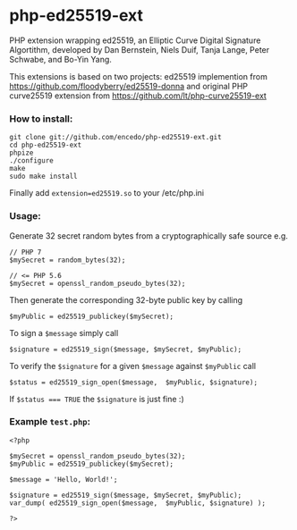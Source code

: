# php-ed25519-ext
PHP extension wrapping ed25519, an Elliptic Curve Digital Signature Algortithm, developed by Dan Bernstein, Niels Duif, Tanja Lange, Peter Schwabe, and Bo-Yin Yang.

This extensions is based on two projects: ed25519 implemention from https://github.com/floodyberry/ed25519-donna and
original PHP curve25519 extension from https://github.com/lt/php-curve25519-ext
 
### How to install:

```
git clone git://github.com/encedo/php-ed25519-ext.git
cd php-ed25519-ext
phpize
./configure
make
sudo make install
```
Finally add `extension=ed25519.so` to your /etc/php.ini


### Usage:

Generate 32 secret random bytes from a cryptographically safe source e.g.

```
// PHP 7
$mySecret = random_bytes(32);

// <= PHP 5.6
$mySecret = openssl_random_pseudo_bytes(32);

```

Then generate the corresponding 32-byte public key by calling

```
$myPublic = ed25519_publickey($mySecret);
```

To sign a ```$message``` simply call

```
$signature = ed25519_sign($message, $mySecret, $myPublic);
```

To verify the ```$signature``` for a given ```$message``` against ```$myPublic``` call

```
$status = ed25519_sign_open($message,  $myPublic, $signature);
```

If ```$status === TRUE``` the ```$signature``` is just fine :)


### Example ```test.php```:
```
<?php

$mySecret = openssl_random_pseudo_bytes(32);
$myPublic = ed25519_publickey($mySecret);

$message = 'Hello, World!';

$signature = ed25519_sign($message, $mySecret, $myPublic);
var_dump( ed25519_sign_open($message,  $myPublic, $signature) );

?>


